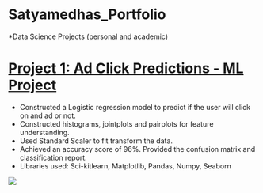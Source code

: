 # Satyamedhas_Portfolio
*Data Science Projects (personal and academic)

# [Project 1: Ad Click Predictions - ML Project](https://github.com/SatyamedhasP/Satyamedhas_Portfolio/blob/main/Ad%20click%20predictions.ipynb)
*	Constructed a Logistic regression model to predict if the user will click on and ad or not. 
*	Constructed histograms, jointplots and pairplots for feature understanding.
*	Used Standard Scaler to fit transform the data.
*	Achieved an accuracy score of 96%. Provided the confusion matrix and classification report.
*	Libraries used: Sci-kitlearn, Matplotlib, Pandas, Numpy, Seaborn

![](https://github.com/SatyamedhasP/Satyamedhas_Portfolio/blob/main/ad%20click%20images/Ad_click%20pairplot.png)
